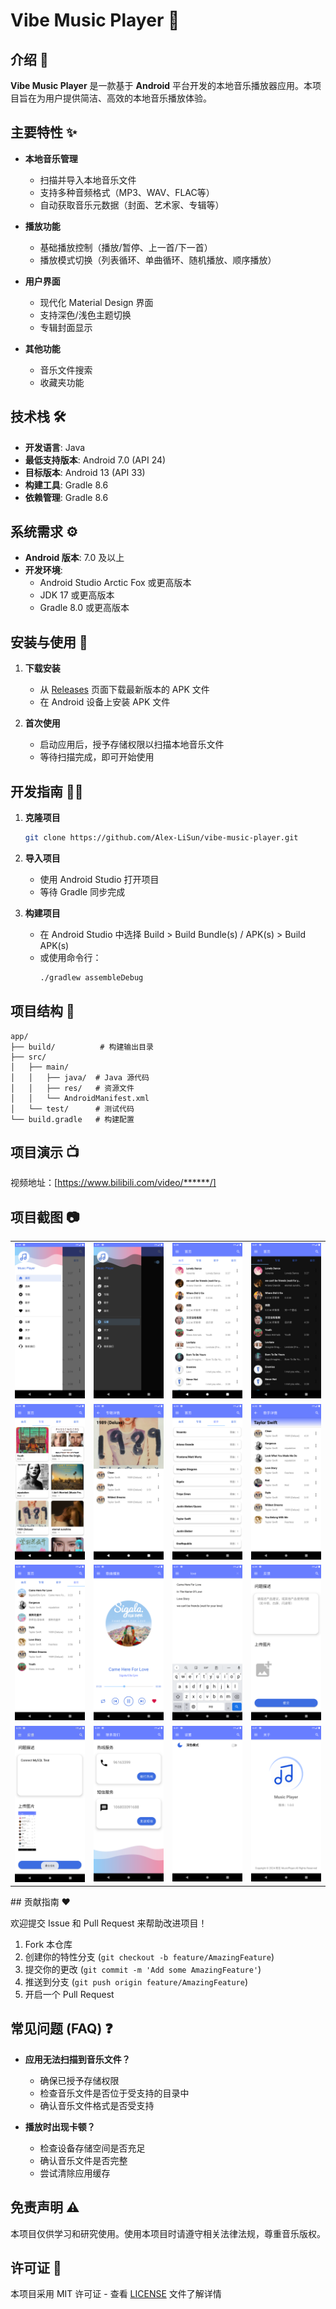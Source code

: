 # Vibe Music Player 🎵

## 介绍 📖

**Vibe Music Player** 是一款基于 **Android** 平台开发的本地音乐播放器应用。本项目旨在为用户提供简洁、高效的本地音乐播放体验。

## 主要特性 ✨

- **本地音乐管理**
  - 扫描并导入本地音乐文件
  - 支持多种音频格式（MP3、WAV、FLAC等）
  - 自动获取音乐元数据（封面、艺术家、专辑等）

- **播放功能**
  - 基础播放控制（播放/暂停、上一首/下一首）
  - 播放模式切换（列表循环、单曲循环、随机播放、顺序播放）

- **用户界面**
  - 现代化 Material Design 界面
  - 支持深色/浅色主题切换
  - 专辑封面显示

- **其他功能**
  - 音乐文件搜索
  - 收藏夹功能

## 技术栈 🛠️

- **开发语言**: Java
- **最低支持版本**: Android 7.0 (API 24)
- **目标版本**: Android 13 (API 33)
- **构建工具**: Gradle 8.6
- **依赖管理**: Gradle 8.6

## 系统需求 ⚙️

- **Android 版本**: 7.0 及以上
- **开发环境**:
  - Android Studio Arctic Fox 或更高版本
  - JDK 17 或更高版本
  - Gradle 8.0 或更高版本

## 安装与使用 🚀

1. **下载安装**
   - 从 [Releases](https://github.com/Alex-LiSun/vibe-music-player/releases) 页面下载最新版本的 APK 文件
   - 在 Android 设备上安装 APK 文件

2. **首次使用**
   - 启动应用后，授予存储权限以扫描本地音乐文件
   - 等待扫描完成，即可开始使用

## 开发指南 👨‍💻

1. **克隆项目**
   ```bash
   git clone https://github.com/Alex-LiSun/vibe-music-player.git
   ```

2. **导入项目**
   - 使用 Android Studio 打开项目
   - 等待 Gradle 同步完成

3. **构建项目**
   - 在 Android Studio 中选择 Build > Build Bundle(s) / APK(s) > Build APK(s)
   - 或使用命令行：
     ```bash
     ./gradlew assembleDebug
     ```

## 项目结构 📁

```
app/
├── build/          # 构建输出目录
├── src/
│   ├── main/
│   │   ├── java/  # Java 源代码
│   │   ├── res/   # 资源文件
│   │   └── AndroidManifest.xml
│   └── test/      # 测试代码
└── build.gradle   # 构建配置
```

## 项目演示 📺

视频地址：[https://www.bilibili.com/video/******/]

## 项目截图 📷

<table>
  <tr>
    <td><img src="https://github.com/Alex-LiSun/vibe-music-player/blob/main/img/navigation.png" alt="导航栏" width="200"></td>
    <td><img src="https://github.com/Alex-LiSun/vibe-music-player/blob/main/img/navigation_black.png" alt="导航栏（深色）" width="200"></td>
    <td><img src="https://github.com/Alex-LiSun/vibe-music-player/blob/main/img/library.png" alt="曲库界面" width="200"></td>
    <td><img src="https://github.com/Alex-LiSun/vibe-music-player/blob/main/img/library_black.png" alt="曲库界面（深色）" width="200"></td>
  </tr>
  <tr>
    <td><img src="https://github.com/Alex-LiSun/vibe-music-player/blob/main/img/album.png" alt="专辑界面" width="200"></td>
    <td><img src="https://github.com/Alex-LiSun/vibe-music-player/blob/main/img/album_detail.png" alt="专辑详情界面" width="200"></td>
    <td><img src="https://github.com/Alex-LiSun/vibe-music-player/blob/main/img/artist.png" alt="歌手界面" width="200"></td>
    <td><img src="https://github.com/Alex-LiSun/vibe-music-player/blob/main/img/artist_detail.png" alt="歌手详情界面" width="200"></td>
  </tr>
  <tr>
    <td><img src="https://github.com/Alex-LiSun/vibe-music-player/blob/main/img/favourite.png" alt="收藏界面" width="200"></td>
    <td><img src="https://github.com/Alex-LiSun/vibe-music-player/blob/main/img/play.png" alt="播放界面" width="200"></td>
    <td><img src="https://github.com/Alex-LiSun/vibe-music-player/blob/main/img/search.png" alt="搜索界面" width="200"></td>
    <td><img src="https://github.com/Alex-LiSun/vibe-music-player/blob/main/img/feedback_1.png" alt="反馈界面" width="200"></td>
  </tr>
  <tr>
    <td><img src="https://github.com/Alex-LiSun/vibe-music-player/blob/main/img/feedback_2.png" alt="反馈界面" width="200"></td>
    <td><img src="https://github.com/Alex-LiSun/vibe-music-player/blob/main/img/communicate.png" alt="联系界面" width="200"></td>
    <td><img src="https://github.com/Alex-LiSun/vibe-music-player/blob/main/img/setting.png" alt="设置界面" width="200"></td>
    <td><img src="https://github.com/Alex-LiSun/vibe-music-player/blob/main/img/about.png" alt="关于界面" width="200"></td>
  </tr>
</table>
## 贡献指南 ❤️

欢迎提交 Issue 和 Pull Request 来帮助改进项目！

1. Fork 本仓库
2. 创建你的特性分支 (`git checkout -b feature/AmazingFeature`)
3. 提交你的更改 (`git commit -m 'Add some AmazingFeature'`)
4. 推送到分支 (`git push origin feature/AmazingFeature`)
5. 开启一个 Pull Request

## 常见问题 (FAQ) ❓

- **应用无法扫描到音乐文件？**
  - 确保已授予存储权限
  - 检查音乐文件是否位于受支持的目录中
  - 确认音乐文件格式是否受支持

- **播放时出现卡顿？**
  - 检查设备存储空间是否充足
  - 确认音乐文件是否完整
  - 尝试清除应用缓存

## 免责声明 ⚠️

本项目仅供学习和研究使用。使用本项目时请遵守相关法律法规，尊重音乐版权。

## 许可证 📄

本项目采用 MIT 许可证 - 查看 [LICENSE](LICENSE) 文件了解详情
